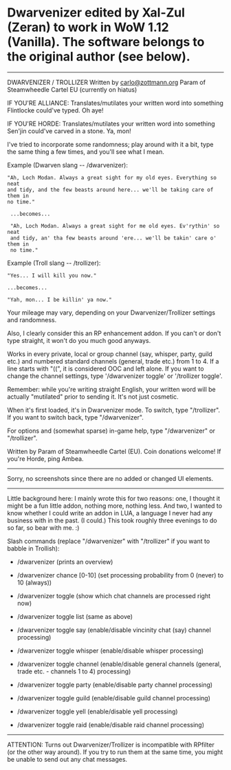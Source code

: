 # Dwarvenizer edited by Xal-Zul (Zeran) to work in WoW 1.12 (Vanilla). The software belongs to the original author (see below).

---

DWARVENIZER / TROLLIZER
Written by carlo@zottmann.org
Param of Steamwheedle Cartel EU (currently on hiatus)


IF YOU'RE ALLIANCE: Translates/mutilates your written word into something
Flintlocke could've typed. Oh aye!

IF YOU'RE HORDE: Translates/mutilates your written word into something Sen'jin
could've carved in a stone. Ya, mon!

I've tried to incorporate some randomness; play around with it a bit, type the
same thing a few times, and you'll see what I mean.

Example (Dwarven slang -- /dwarvenizer):

    "Ah, Loch Modan. Always a great sight for my old eyes. Everything so neat
    and tidy, and the few beasts around here... we'll be taking care of them in
    no time."
     
     ...becomes...
     
     "Ah, Loch Modan. Always a great sight for me old eyes. Ev'rythin' so neat
     and tidy, an' tha few beasts around 'ere... we'll be takin' care o' them in
     no time."

Example (Troll slang -- /trollizer):

    "Yes... I will kill you now."
    
    ...becomes...

    "Yah, mon... I be killin' ya now."

Your mileage may vary, depending on your Dwarvenizer/Trollizer settings and
randomness.

Also, I clearly consider this an RP enhancement addon. If you can't or don't
type straight, it won't do you much good anyways.

Works in every private, local or group channel (say, whisper, party, guild etc.)
and numbered standard channels (general, trade etc.) from 1 to 4. If a line
starts with "((", it is considered OOC and left alone. If you want to change the
channel settings, type '/dwarvenizer toggle' or '/trollizer toggle'.

Remember: while you're writing straight English, your written word will be
actually "mutilated" prior to sending it. It's not just cosmetic.

When it's first loaded, it's in Dwarvenizer mode. To switch, type "/trollizer".
If you want to switch back, type "/dwarvenizer".

For options and (somewhat sparse) in-game help, type "/dwarvenizer" or
"/trollizer".

Written by Param of Steamwheedle Cartel (EU). Coin donations welcome! If you're
Horde, ping Ambea.

---

Sorry, no screenshots since there are no added or changed UI elements.

---

Little background here: I mainly wrote this for two reasons: one, I thought it
might be a fun little addon, nothing more, nothing less. And two, I wanted to
know whether I could write an addon in LUA, a language I never had any business
with in the past. (I could.) This took roughly three evenings to do so far, so
bear with me. :)

Slash commands (replace "/dwarvenizer" with "/trollizer" if you want to babble
in Trollish):

- /dwarvenizer (prints an overview)

- /dwarvenizer chance [0-10] (set processing probability from 0 (never) to 10
(always))

- /dwarvenizer toggle (show which chat channels are processed right now)

- /dwarvenizer toggle list (same as above)

- /dwarvenizer toggle say (enable/disable vincinity chat (say) channel
processing)

- /dwarvenizer toggle whisper (enable/disable whisper processing)

- /dwarvenizer toggle channel (enable/disable general channels (general, trade
etc. - channels 1 to 4) processing)

- /dwarvenizer toggle party (enable/disable
party channel processing)

- /dwarvenizer toggle guild (enable/disable guild
channel processing)

- /dwarvenizer toggle yell (enable/disable yell processing)

- /dwarvenizer toggle raid (enable/disable raid channel processing)

---

ATTENTION: Turns out Dwarvenizer/Trollizer is incompatible with RPfilter (or the
other way around). If you try to run them at the same time, you might be unable
to send out any chat messages.
